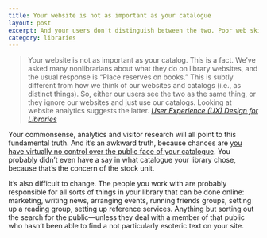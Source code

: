 ```yaml
---
title: Your website is not as important as your catalogue
layout: post
excerpt: And your users don't distinguish between the two. Poor web skills and procurement processes result in poor user experience.
category: libraries
---
```

> Your website is not as important as your catalog. This is a fact. We’ve asked many nonlibrarians about what they do on library websites, and the usual response is “Place reserves on books.” This is subtly different from how we think of our websites and catalogs (i.e., as distinct things). So, either our users see the two as the same thing, or they ignore our websites and just use our catalogs. Looking at website analytics suggests the latter. <cite><a href="http://www.scribd.com/doc/91222042/User-Experience-and-Library-Websites">User Experience (UX) Design for Libraries</a></cite>

Your commonsense, analytics and visitor research will all point to this fundamental truth. And it&#8217;s an awkward truth, because chances are [you have virtually no control over the public face of your catalogue][1]. You probably didn&#8217;t even have a say in what catalogue your library chose, because that&#8217;s the concern of the stock unit.

It&#8217;s also difficult to change. The people you work with are probably responsible for all sorts of things in your library that can be done online: marketing, writing news, arranging events, running friends groups, setting up a reading group, setting up reference services. Anything but sorting out the search for the public—unless they deal with a member of that public who hasn&#8217;t been able to find a not particularly esoteric text on your site.

 [1]: http://leonpaternoster.com/2013/04/library-websites-catalogues-and-their-poor-ux/
